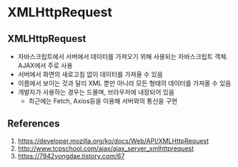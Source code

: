 # XMLHttpRequest

## XMLHttpRequest

- 자바스크립트에서 서버에서 데이터를 가져오기 위해 사용되는 자바스크립트 객체. AJAX에서 주로 사용
- 서버에서 화면의 새로고침 없이 데이터를 가져올 수 있음
- 이름에서 보이는 것과 달리 XML 뿐만 아니라 모든 형태의 데이터를 가져올 수 있음
- 개발자가 사용하는 경우는 드물며, 브라우저에 내장되어 있음
  - 최근에는 Fetch, Axios등을 이용해 서버와의 통신을 구현

## References

1. https://developer.mozilla.org/ko/docs/Web/API/XMLHttpRequest
2. http://www.tcpschool.com/ajax/ajax_server_xmlhttprequest
3. https://7942yongdae.tistory.com/67
